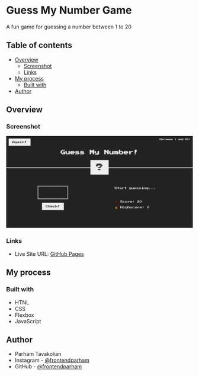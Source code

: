 # Guess My Number Game
A fun game for guessing a number between 1 to 20

## Table of contents

- [Overview](#overview)
  - [Screenshot](#screenshot)
  - [Links](#links)
- [My process](#my-process)
  - [Built with](#built-with)
- [Author](#author)

## Overview

### Screenshot

![](./screenshot.png)

### Links

- Live Site URL: [GitHub Pages](https://frontendparham.github.io/Order-Summary-Card/)

## My process

### Built with

- HTNL
- CSS
- Flexbox
- JavaScript

## Author

- Parham Tavakolian
- Instagram - [@frontendparham](https://www.instagram.com/frontendparham)
- GitHub - [@frontendparham](https://www.github.com/frontendparham)
